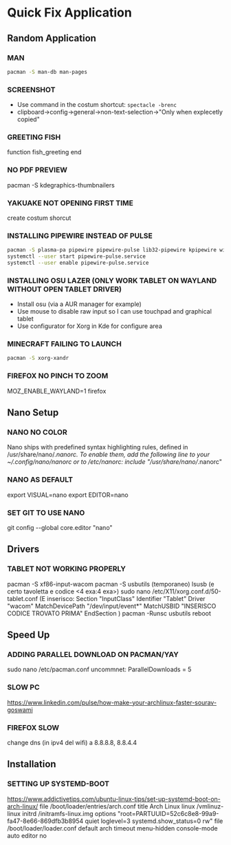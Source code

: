 # Quick Fix Application
## Random Application
### MAN
```sh
pacman -S man-db man-pages
```
### SCREENSHOT
* Use command in the costum shortcut: ``` spectacle -brenc ```
* clipboard->config->general->non-text-selection->"Only when explecetly copied"
### GREETING FISH
function fish_greeting
end
### NO PDF PREVIEW
pacman -S kdegraphics-thumbnailers
### YAKUAKE NOT OPENING FIRST TIME
create costum shorcut
### INSTALLING PIPEWIRE INSTEAD OF PULSE
```sh
pacman -S plasma-pa pipewire pipewire-pulse lib32-pipewire kpipewire wireplumber
systemctl --user start pipewire-pulse.service
systemctl --user enable pipewire-pulse.service
```
### INSTALLING OSU LAZER (ONLY WORK TABLET ON WAYLAND WITHOUT OPEN TABLET DRIVER)
* Install osu (via a AUR manager for example)
* Use mouse to disable raw input so I can use touchpad and graphical tablet
* Use configurator for Xorg in Kde for configure area

### MINECRAFT FAILING TO LAUNCH
```sh
pacman -S xorg-xandr
```
### FIREFOX NO PINCH TO ZOOM
MOZ_ENABLE_WAYLAND=1 firefox

## Nano Setup
### NANO NO COLOR
Nano ships with predefined syntax highlighting rules, defined in /usr/share/nano/*.nanorc. To enable them, add the following line to your ~/.config/nano/nanorc or to /etc/nanorc:
include "/usr/share/nano/*.nanorc"
### NANO AS DEFAULT
export VISUAL=nano
export EDITOR=nano
### SET GIT TO USE NANO
git config --global core.editor "nano"

## Drivers
### TABLET NOT WORKING PROPERLY
pacman -S xf86-input-wacom
pacman -S usbutils (temporaneo)
lsusb  (e certo tavoletta e codice <4 exa:4 exa>)
sudo nano /etc/X11/xorg.conf.d/50-tablet.conf
(E inserisco:
    Section "InputClass"
        Identifier "Tablet"
        Driver "wacom"
        MatchDevicePath "/dev/input/event*"
        MatchUSBID "INSERISCO CODICE TROVATO PRIMA"
    EndSection
)
pacman -Runsc usbutils
reboot

## Speed Up
### ADDING PARALLEL DOWNLOAD ON PACMAN/YAY
sudo nano /etc/pacman.conf
uncommnet: ParallelDownloads = 5
### SLOW PC
https://www.linkedin.com/pulse/how-make-your-archlinux-faster-sourav-goswami
### FIREFOX SLOW
change dns (in ipv4 del wifi)
a     8.8.8.8, 8.8.4.4

## Installation
### SETTING UP SYSTEMD-BOOT
https://www.addictivetips.com/ubuntu-linux-tips/set-up-systemd-boot-on-arch-linux/
file /boot/loader/entries/arch.conf
    title Arch Linux
    linux   /vmlinuz-linux
    initrd /initramfs-linux.img
    options "root=PARTUUID=52c6c8e8-99a9-fa47-8e66-869dfb3b8954 quiet loglevel=3 systemd.show_status=0 rw"
file /boot/loader/loader.conf
    default arch
    timeout menu-hidden
    console-mode auto
    editor no
